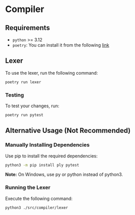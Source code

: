 # Compiler

## Requirements
- `python` >= 3.12  
- `poetry`: You can install it from the following [link](https://python-poetry.org/docs/#installing-with-the-official-installer)

## Lexer

To use the lexer, run the following command:  

```bash
poetry run lexer
```

### Testing

To test your changes, run:  

```bash
poetry run pytest
```

## Alternative Usage (Not Recommended)

### Manually Installing Dependencies  

Use pip to install the required dependencies:  

```bash
python3 -m pip install ply pytest
```

**Note:** On Windows, use py or python instead of python3.  

### Running the Lexer  

Execute the following command:  

```bash
python3 ./src/compiler/lexer
```
